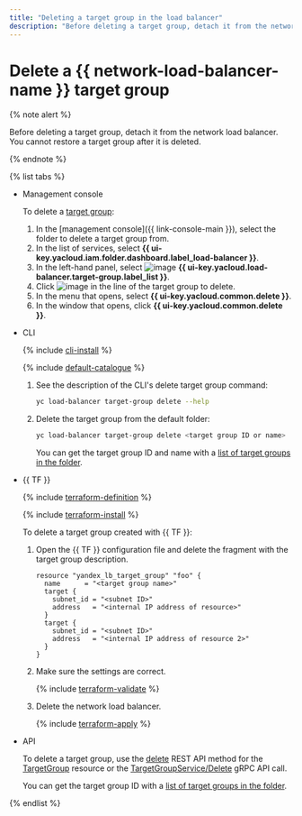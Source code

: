 ```yaml
---
title: "Deleting a target group in the load balancer"
description: "Before deleting a target group, detach it from the network load balancer. You cannot restore a target group after it is deleted. Open the Load Balancer section in the folder you want to delete the target group from. In the menu that opens, click Delete."
---
```


# Delete a {{ network-load-balancer-name }} target group

{% note alert %}

Before deleting a target group, detach it from the network load balancer. You cannot restore a target group after it is deleted.

{% endnote %}

{% list tabs %}

- Management console

   To delete a [target group](../concepts/target-resources.md):
   1. In the [management console]({{ link-console-main }}), select the folder to delete a target group from.
   1. In the list of services, select **{{ ui-key.yacloud.iam.folder.dashboard.label_load-balancer }}**.
   1. In the left-hand panel, select ![image](../../_assets/trgroups.svg) **{{ ui-key.yacloud.load-balancer.target-group.label_list }}**.
   1. Click ![image](../../_assets/horizontal-ellipsis.svg) in the line of the target group to delete.
   1. In the menu that opens, select **{{ ui-key.yacloud.common.delete }}**.
   1. In the window that opens, click **{{ ui-key.yacloud.common.delete }}**.

- CLI

   {% include [cli-install](../../_includes/cli-install.md) %}

   {% include [default-catalogue](../../_includes/default-catalogue.md) %}

   1. See the description of the CLI's delete target group command:

      ```bash
      yc load-balancer target-group delete --help
      ```

   1. Delete the target group from the default folder:

      ```bash
      yc load-balancer target-group delete <target group ID or name>
      ```

      You can get the target group ID and name with a [list of target groups in the folder](target-group-list.md#list).

- {{ TF }}

   {% include [terraform-definition](../../_tutorials/terraform-definition.md) %}

   {% include [terraform-install](../../_includes/terraform-install.md) %}

   To delete a target group created with {{ TF }}:
   1. Open the {{ TF }} configuration file and delete the fragment with the target group description.

      ```hcl
      resource "yandex_lb_target_group" "foo" {
        name      = "<target group name>"
        target {
          subnet_id = "<subnet ID>"
          address   = "<internal IP address of resource>"
        }
        target {
          subnet_id = "<subnet ID>"
          address   = "<internal IP address of resource 2>"
        }
      }
      ```

   1. Make sure the settings are correct.

      {% include [terraform-validate](../../_includes/mdb/terraform/validate.md) %}

   1. Delete the network load balancer.

      {% include [terraform-apply](../../_includes/mdb/terraform/apply.md) %}

- API

   To delete a target group, use the [delete](../api-ref/TargetGroup/delete.md) REST API method for the [TargetGroup](../api-ref/TargetGroup/index.md) resource or the [TargetGroupService/Delete](../api-ref/grpc/target_group_service.md#Delete) gRPC API call.

   You can get the target group ID with a [list of target groups in the folder](target-group-list.md#list).

{% endlist %}